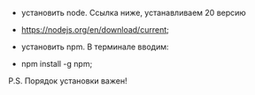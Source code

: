 - установить node. Ссылка ниже, устанавливаем 20 версию
- https://nodejs.org/en/download/current;

- установить npm. В терминале вводим:
- npm install -g npm;

P.S. Порядок установки важен!